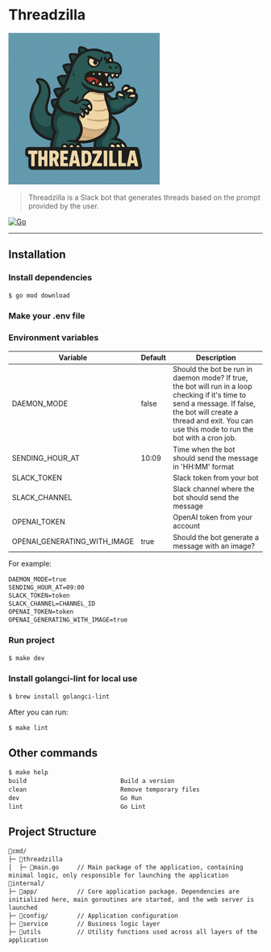# Threadzilla

<img src="resources/logo.png" width="300" height="300" alt="Threadzilla Logo" />

> Threadzilla is a Slack bot that generates threads based on the prompt provided by the user.

[![Go](https://github.com/Mubiridziri/threadzilla/actions/workflows/go.yml/badge.svg)](https://github.com/Mubiridziri/threadzilla/actions/workflows/go.yml)

--- 

## Installation

### Install dependencies

```bash
$ go mod download
```

### Make your .env file

### Environment variables

| Variable                     | Default | Description                                                                                                                                                                                                               |
|------------------------------|---------|---------------------------------------------------------------------------------------------------------------------------------------------------------------------------------------------------------------------------|
| DAEMON_MODE                  | false   | Should the bot be run in daemon mode? If true, the bot will run in a loop checking if it's time to send a message. If false, the bot will create a thread and exit. You can use this mode to run the bot with a cron job. |
| SENDING_HOUR_AT              | 10:09   | Time when the bot should send the message in 'HH:MM' format                                                                                                                                                               |
| SLACK_TOKEN                  |         | Slack token from your bot                                                                                                                                                                                                 |
| SLACK_CHANNEL                |         | Slack channel where the bot should send the message                                                                                                                                                                       |
| OPENAI_TOKEN                 |         | OpenAI token from your account                                                                                                                                                                                            |
| OPENAI_GENERATING_WITH_IMAGE | true    | Should the bot generate a message with an image?                                                                                                                                                                          |

For example:
```
DAEMON_MODE=true
SENDING_HOUR_AT=09:00
SLACK_TOKEN=token
SLACK_CHANNEL=CHANNEL_ID
OPENAI_TOKEN=token
OPENAI_GENERATING_WITH_IMAGE=true
```

### Run project

```bash
$ make dev
```

### Install golangci-lint for local use

```bash
$ brew install golangci-lint
```

After you can run:

```bash
$ make lint
```

## Other commands

```bash
$ make help
build                          Build a version
clean                          Remove temporary files
dev                            Go Run
lint                           Go Lint
```

## Project Structure

```text
📂cmd/
├─ 📂threadzilla
│  ├─ 📄main.go     // Main package of the application, containing minimal logic, only responsible for launching the application
📂internal/
├─ 📂app/           // Core application package. Dependencies are initialized here, main goroutines are started, and the web server is launched
├─ 📂config/        // Application configuration
├─ 📂service        // Business logic layer
├─ 📂utils          // Utility functions used across all layers of the application

```
